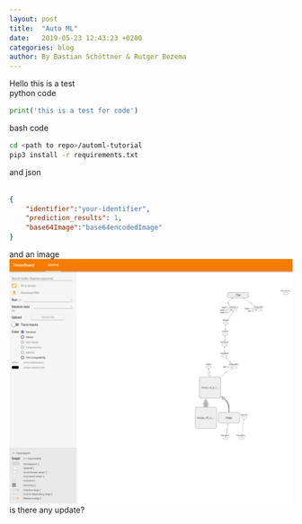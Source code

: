 ```yaml
---
layout: post
title:  "Auto ML"
date:   2019-05-23 12:43:23 +0200
categories: blog
author: By Bastian Schöttner & Rutger Bezema
---
```

Hello this is a test    
python code
```python
print('this is a test for code')
```
bash code
```bash
cd <path to repo>/automl-tutorial
pip3 install -r requirements.txt
```
and json
```json

{
    "identifier":"your-identifier",
    "prediction_results": 1,
    "base64Image":"base64encodedImage"
}
```

and an image
![Model Graph in Tensorboard](/assets/automl/board_graph_crop.png)
is there any update?